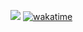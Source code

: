 [![](https://i.imgur.com/1a76BYY.gif)]()
[![wakatime](https://wakatime.com/badge/user/bd8e3849-740c-4437-9b22-e9fdf8965e7b.svg?style=for-the-badge)](https://wakatime.com/@bd8e3849-740c-4437-9b22-e9fdf8965e7b)

